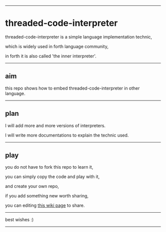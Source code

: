 --------------------------

# threaded-code-interpreter

threaded-code-interpreter is a simple language implementation technic,

which is widely used in forth language community,

in forth it is also called 'the inner interpreter'.

--------------------------

## aim

this repo shows how to embed threaded-code-interpreter in other language.

--------------------------

## plan

I will add more and more versions of interpreters.

I will write more documentations to explain the technic used.

--------------------------

## play

you do not have to fork this repo to learn it,

you can simply copy the code and play with it,

and create your own repo,

if you add something new worth sharing,

you can editing [this wiki page](https://github.com/cicada-language/threaded-code-interpreter/wiki/Interpreters)
to share.

--------------------------

best wishes :)

--------------------------

